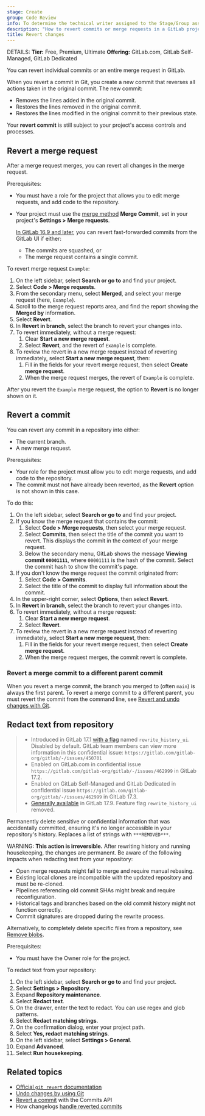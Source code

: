 ```yaml
---
stage: Create
group: Code Review
info: To determine the technical writer assigned to the Stage/Group associated with this page, see https://handbook.gitlab.com/handbook/product/ux/technical-writing/#assignments
description: "How to revert commits or merge requests in a GitLab project."
title: Revert changes
---
```


DETAILS:
**Tier:** Free, Premium, Ultimate
**Offering:** GitLab.com, GitLab Self-Managed, GitLab Dedicated

You can revert individual commits or an entire merge request in GitLab.

When you revert a commit in Git, you create a new commit that reverses all actions
taken in the original commit. The new commit:

- Removes the lines added in the original commit.
- Restores the lines removed in the original commit.
- Restores the lines modified in the original commit to their previous state.

Your **revert commit** is still subject to your project's access controls and processes.

## Revert a merge request

After a merge request merges, you can revert all changes in the merge request.

Prerequisites:

- You must have a role for the project that allows you to edit merge requests, and add
  code to the repository.
- Your project must use the [merge method](methods/_index.md#fast-forward-merge) **Merge Commit**,
  set in your project's **Settings > Merge requests**.

  [In GitLab 16.9 and later](https://gitlab.com/gitlab-org/gitlab/-/issues/22236), you can revert
  fast-forwarded commits from the GitLab UI if either:

  - The commits are squashed, or
  - The merge request contains a single commit.

To revert merge request `Example`:

1. On the left sidebar, select **Search or go to** and find your project.
1. Select **Code > Merge requests**.
1. From the secondary menu, select **Merged**, and select your merge request (here, `Example`).
1. Scroll to the merge request reports area, and find the report showing the
   **Merged by** information.
1. Select **Revert**.
1. In **Revert in branch**, select the branch to revert your changes into.
1. To revert immediately, without a merge request:
   1. Clear **Start a new merge request**.
   1. Select **Revert**, and the revert of `Example` is complete.
1. To review the revert in a new merge request instead of reverting immediately,
   select **Start a new merge request**, then:
   1. Fill in the fields for your revert merge request, then select **Create merge request**.
   1. When the merge request merges, the revert of `Example` is complete.

After you revert the `Example` merge request, the option to **Revert** is no longer shown on it.

## Revert a commit

You can revert any commit in a repository into either:

- The current branch.
- A new merge request.

Prerequisites:

- Your role for the project must allow you to edit merge requests, and add
  code to the repository.
- The commit must not have already been reverted, as the **Revert** option is not
  shown in this case.

To do this:

1. On the left sidebar, select **Search or go to** and find your project.
1. If you know the merge request that contains the commit:
   1. Select **Code > Merge requests**, then select your merge request.
   1. Select **Commits**, then select the title of the commit you want to revert.
      This displays the commit in the context of your merge request.
   1. Below the secondary menu, GitLab shows the message **Viewing commit `00001111`**,
      where `00001111` is the hash of the commit. Select the commit hash to show
      the commit's page.
1. If you don't know the merge request the commit originated from:
   1. Select **Code > Commits**.
   1. Select the title of the commit to display full information about the commit.
1. In the upper-right corner, select **Options**, then select **Revert**.
1. In **Revert in branch**, select the branch to revert your changes into.
1. To revert immediately, without a merge request:
   1. Clear **Start a new merge request**.
   1. Select **Revert**.
1. To review the revert in a new merge request instead of reverting immediately,
   select **Start a new merge request**, then:
   1. Fill in the fields for your revert merge request, then select **Create merge request**.
   1. When the merge request merges, the commit revert is complete.

### Revert a merge commit to a different parent commit

When you revert a merge commit, the branch you merged to (often `main`) is always the
first parent. To revert a merge commit to a different parent, you must revert the commit from
the command line, see [Revert and undo changes with Git](../../../topics/git/undo.md#revert-a-merge-commit-to-a-different-parent).

## Redact text from repository

> - Introduced in GitLab 17.1 [with a flag](../../../administration/feature_flags.md) named `rewrite_history_ui`. Disabled by default. GitLab team members can view more information in this confidential issue: `https://gitlab.com/gitlab-org/gitlab/-/issues/450701`
> - Enabled on GitLab.com in confidential issue `https://gitlab.com/gitlab-org/gitlab/-/issues/462999` in GitLab 17.2.
> - Enabled on GitLab Self-Managed and GitLab Dedicated in confidential issue `https://gitlab.com/gitlab-org/gitlab/-/issues/462999` in GitLab 17.3.
> - [Generally available](https://gitlab.com/gitlab-org/gitlab/-/issues/472018) in GitLab 17.9. Feature flag `rewrite_history_ui` removed.

Permanently delete sensitive or confidential information that was accidentally committed, ensuring
it's no longer accessible in your repository's history.
Replaces a list of strings with `***REMOVED***`.

WARNING:
**This action is irreversible.**
After rewriting history and running housekeeping, the changes are permanent.
Be aware of the following impacts when redacting text from your repository:

- Open merge requests might fail to merge and require manual rebasing.
- Existing local clones are incompatible with the updated repository and must be re-cloned.
- Pipelines referencing old commit SHAs might break and require reconfiguration.
- Historical tags and branches based on the old commit history might not function correctly.
- Commit signatures are dropped during the rewrite process.

Alternatively, to completely delete specific files from a repository, see
[Remove blobs](../repository/repository_size.md#remove-blobs).

Prerequisites:

- You must have the Owner role for the project.

To redact text from your repository:

1. On the left sidebar, select **Search or go to** and find your project.
1. Select **Settings > Repository**.
1. Expand **Repository maintenance**.
1. Select **Redact text**.
1. On the drawer, enter the text to redact.
   You can use regex and glob patterns.
1. Select **Redact matching strings**.
1. On the confirmation dialog, enter your project path.
1. Select **Yes, redact matching strings**.
1. On the left sidebar, select **Settings > General**.
1. Expand **Advanced**.
1. Select **Run housekeeping**.

## Related topics

- [Official `git revert` documentation](https://git-scm.com/docs/git-revert)
- [Undo changes by using Git](../../../topics/git/undo.md)
- [Revert a commit](../../../api/commits.md#revert-a-commit) with the Commits API
- How changelogs [handle reverted commits](../changelogs.md#reverted-commit-handling)
